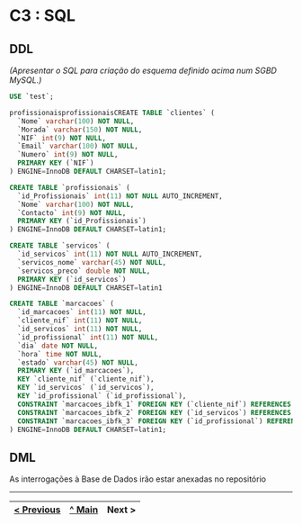 # C3 : SQL

## DDL

_(Apresentar o SQL para criação do esquema definido acima num SGBD MySQL.)_


```sql
USE `test`;

profissionaisprofissionaisCREATE TABLE `clientes` (
  `Nome` varchar(100) NOT NULL,
  `Morada` varchar(150) NOT NULL,
  `NIF` int(9) NOT NULL,
  `Email` varchar(100) NOT NULL,
  `Numero` int(9) NOT NULL,
  PRIMARY KEY (`NIF`)
) ENGINE=InnoDB DEFAULT CHARSET=latin1;

CREATE TABLE `profissionais` (
  `id_Profissionais` int(11) NOT NULL AUTO_INCREMENT,
  `Nome` varchar(100) NOT NULL,
  `Contacto` int(9) NOT NULL,
  PRIMARY KEY (`id_Profissionais`)
) ENGINE=InnoDB DEFAULT CHARSET=latin1;

CREATE TABLE `servicos` (
  `id_servicos` int(11) NOT NULL AUTO_INCREMENT,
  `servicos_nome` varchar(45) NOT NULL,
  `servicos_preco` double NOT NULL,
  PRIMARY KEY (`id_servicos`)
) ENGINE=InnoDB DEFAULT CHARSET=latin1

CREATE TABLE `marcacoes` (
  `id_marcacoes` int(11) NOT NULL,
  `cliente_nif` int(11) NOT NULL,
  `id_servicos` int(11) NOT NULL,
  `id_profissional` int(11) NOT NULL,
  `dia` date NOT NULL,
  `hora` time NOT NULL,
  `estado` varchar(45) NOT NULL,
  PRIMARY KEY (`id_marcacoes`),
  KEY `cliente_nif` (`cliente_nif`),
  KEY `id_servicos` (`id_servicos`),
  KEY `id_profissional` (`id_profissional`),
  CONSTRAINT `marcacoes_ibfk_1` FOREIGN KEY (`cliente_nif`) REFERENCES `clientes` (`NIF`),
  CONSTRAINT `marcacoes_ibfk_2` FOREIGN KEY (`id_servicos`) REFERENCES `servicos` (`id_servicos`),
  CONSTRAINT `marcacoes_ibfk_3` FOREIGN KEY (`id_profissional`) REFERENCES `profissionais` (`id_Profissionais`)
) ENGINE=InnoDB DEFAULT CHARSET=latin1;

```
## DML
As interrogações à Base de Dados irão estar anexadas no repositório

---
[< Previous](rebd04.md) | [^ Main](https://github.com/exemploTrabalho/reportSIBD/) | Next >
:--- | :---: | ---: 
